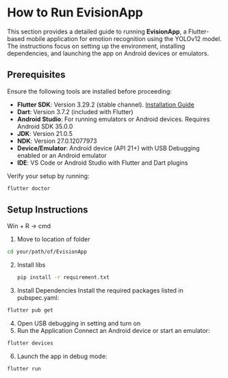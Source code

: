 # How to Run EvisionApp

This section provides a detailed guide to running **EvisionApp**, a Flutter-based mobile application for emotion recognition using the YOLOv12 model. The instructions focus on setting up the environment, installing dependencies, and launching the app on Android devices or emulators.

## Prerequisites

Ensure the following tools are installed before proceeding:

- **Flutter SDK**: Version 3.29.2 (stable channel). [Installation Guide](https://flutter.dev/docs/get-started/install)
- **Dart**: Version 3.7.2 (included with Flutter)
- **Android Studio**: For running emulators or Android devices. Requires Android SDK 35.0.0
- **JDK**: Version 21.0.5
- **NDK**: Version 27.0.12077973
- **Device/Emulator**: Android device (API 21+) with USB Debugging enabled or an Android emulator
- **IDE**: VS Code or Android Studio with Flutter and Dart plugins

Verify your setup by running:
```bash
flutter doctor
```

## Setup Instructions
Win + R -> cmd
1. Move to location of folder
```bash
cd your/path/of/EvisionApp
```
2. Install libs
    ```bash
   pip install -r requirement.txt
   ```
3. Install Dependencies
Install the required packages listed in pubspec.yaml:
```bash
flutter pub get
```
4. Open USB debugging in setting and turn on
5. Run the Application
Connect an Android device or start an emulator:
```bash
flutter devices
```
6. Launch the app in debug mode:
```bash
flutter run
```
